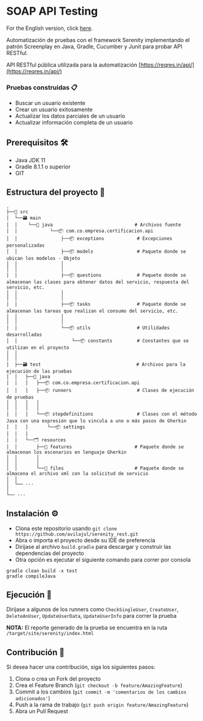 # SOAP API Testing
For the English version, click [here](README.md).

Automatización de pruebas con el framework Serenity implementando el patrón Screenplay en Java,
Gradle, Cucumber y Junit para probar API RESTful.

API RESTful pública utilizada para la automatización 
[https://reqres.in/api/](https://reqres.in/api/)

### Pruebas construidas 📋
 - Buscar un usuario existente
 - Crear un usuario exitosamente
 - Actualizar los datos parciales de un usuario
 - Actualizar información completa de un usuario

## Prerequisitos 🛠️ ##
- Java JDK 11
- Gradle 8.1.1 o superior
- GIT

## Estructura del proyecto 🗼

    .
    ├──📂 src
    │  └──🗃️ main
    │  │    └──📂️ java                              # Archivos fuente
    │  │            └──📦 com.co.empresa.certificacion.api
    │  │                ├──📦 exceptions            # Excepciones personalizadas
    │  │                ├──📦 models                # Paquete donde se ubican los modelos - Objeto
    │  │                │    
    │  │                │
    │  │                ├──📦 questions             # Paquete donde se almacenan las clases para obtener datos del servicio, respuesta del servicio, etc.
    │  │                │   
    │  │                │
    │  │                ├──📦 tasks                 # Paquete donde se almacenan las tareas que realizan el consumo del servicio, etc.       
    │  │                │   
    │  │                │
    │  │                └──📦 utils                 # Utilidades desarrolladas
    │  │                    └──📦 constants         # Constantes que se utilizan en el proyecto
    │  │     
    │  │      
    │  ├──🗃️ test                                   # Archivos para la ejecución de las pruebas
    │  │   ├──📂️ java
    │  │   │   ├──📦 com.co.empresa.certificacion.api
    │  │   │   ├──📦 runners                        # Clases de ejecución de pruebas
    │  │   │   │   
    │  │   │   │
    │  │   │   └──📦 stepdefinitions                # Clases con el método Java con una expresión que lo vincula a uno o más pasos de Gherkin
    │  │   │       └──📦 settings
    │  │   │
    │  │   └──🗂️ resources
    │  │       ├──📂️ features                       # Paquete donde se almacenan los escenarios en lenguaje Gherkin
    │  │       │   
    │  │       │
    │  │       └──📂️ files                          # Paquete donde se almacena el archivo xml con la solicitud de servicio
    │  │           
    │  └── ···
    │
    └── ···

## Instalación ⚙️

- Clona este repositorio usando `git clone https://github.com/avilajul/serenity_rest.git`
- Abra o importa el proyecto desde su IDE de preferencia
- Dirijase al archivo `build.gradle` para descargar y construir las dependencias del proyecto
- Otra opción es ejecutar el siguiente comando para correr por consola
```
gradle clean build -x test
gradle compileJava
```
## Ejecución 🚀

Dirijase a algunos de los runners como `CheckSingleUser`, `CreateUser`, `DeleteAnUser`,
`UpdateUserData`, `UpdateUserInfo` para correr la prueba

**NOTA:** El reporte generado de la prueba se encuentra en la ruta `/target/site/serenity/index.html`

## Contribución 🤝
Si desea hacer una contribución, siga los siguientes pasos:

1. Clona o crea un Fork del proyecto
2. Crea el Feature Branch (`git checkout -b feature/AmazingFeature`)
3. Commit a los cambios (`git commit -m 'comentarios de los cambios adicionados'`)
4. Push a la rama de trabajo (`git push origin feature/AmazingFeature`)
5. Abra un Pull Request